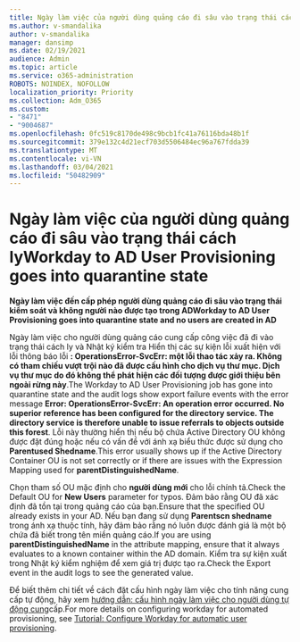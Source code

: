 ```yaml
---
title: Ngày làm việc của người dùng quảng cáo đi sâu vào trạng thái cách ly
ms.author: v-smandalika
author: v-smandalika
manager: dansimp
ms.date: 02/19/2021
audience: Admin
ms.topic: article
ms.service: o365-administration
ROBOTS: NOINDEX, NOFOLLOW
localization_priority: Priority
ms.collection: Adm_O365
ms.custom:
- "8471"
- "9004687"
ms.openlocfilehash: 0fc519c8170de498c9bcb1fc41a76116bda48b1f
ms.sourcegitcommit: 379e132c4d21ecf703d5506484ec96a767fdda39
ms.translationtype: MT
ms.contentlocale: vi-VN
ms.lasthandoff: 03/04/2021
ms.locfileid: "50482909"
---
```

# <a name="workday-to-ad-user-provisioning-goes-into-quarantine-state"></a><span data-ttu-id="62215-102">Ngày làm việc của người dùng quảng cáo đi sâu vào trạng thái cách ly</span><span class="sxs-lookup"><span data-stu-id="62215-102">Workday to AD User Provisioning goes into quarantine state</span></span>

<span data-ttu-id="62215-103">**Ngày làm việc đến cấp phép người dùng quảng cáo đi sâu vào trạng thái kiểm soát và không người nào được tạo trong AD**</span><span class="sxs-lookup"><span data-stu-id="62215-103">**Workday to AD User Provisioning goes into quarantine state and no users are created in AD**</span></span>

<span data-ttu-id="62215-104">Ngày làm việc cho người dùng quảng cáo cung cấp công việc đã đi vào trạng thái cách ly và Nhật ký kiểm tra Hiển thị các sự kiện lỗi xuất hiện với lỗi thông báo lỗi **: OperationsError-SvcErr: một lỗi thao tác xảy ra. Không có tham chiếu vượt trội nào đã được cấu hình cho dịch vụ thư mục. Dịch vụ thư mục do đó không thể phát hiện các đối tượng được giới thiệu bên ngoài rừng này**.</span><span class="sxs-lookup"><span data-stu-id="62215-104">The Workday to AD User Provisioning job has gone into quarantine state and the audit logs show export failure events with the error message **Error: OperationsError-SvcErr: An operation error occurred. No superior reference has been configured for the directory service. The directory service is therefore unable to issue referrals to objects outside this forest**.</span></span> <span data-ttu-id="62215-105">Lỗi này thường hiển thị nếu bộ chứa Active Directory OU không được đặt đúng hoặc nếu có vấn đề với ánh xạ biểu thức được sử dụng cho **Parentused Shedname**.</span><span class="sxs-lookup"><span data-stu-id="62215-105">This error usually shows up if the Active Directory Container OU is not set correctly or if there are issues with the Expression Mapping used for **parentDistinguishedName**.</span></span>

<span data-ttu-id="62215-106">Chọn tham số OU mặc định cho **người dùng mới** cho lỗi chính tả.</span><span class="sxs-lookup"><span data-stu-id="62215-106">Check the Default OU for **New Users** parameter for typos.</span></span> <span data-ttu-id="62215-107">Đảm bảo rằng OU đã xác định đã tồn tại trong quảng cáo của bạn.</span><span class="sxs-lookup"><span data-stu-id="62215-107">Ensure that the specified OU already exists in your AD.</span></span> <span data-ttu-id="62215-108">Nếu bạn đang sử dụng **Parentscn shedname** trong ánh xạ thuộc tính, hãy đảm bảo rằng nó luôn được đánh giá là một bộ chứa đã biết trong tên miền quảng cáo.</span><span class="sxs-lookup"><span data-stu-id="62215-108">If you are using **parentDistinguishedName** in the attribute mapping, ensure that it always evaluates to a known container within the AD domain.</span></span> <span data-ttu-id="62215-109">Kiểm tra sự kiện xuất trong Nhật ký kiểm nghiệm để xem giá trị được tạo ra.</span><span class="sxs-lookup"><span data-stu-id="62215-109">Check the Export event in the audit logs to see the generated value.</span></span>

<span data-ttu-id="62215-110">Để biết thêm chi tiết về cách đặt cấu hình ngày làm việc cho tính năng cung cấp tự động, hãy xem [hướng dẫn: cấu hình ngày làm việc cho người dùng tự động cung](https://docs.microsoft.com/azure/active-directory/saas-apps/workday-inbound-tutorial)cấp.</span><span class="sxs-lookup"><span data-stu-id="62215-110">For more details on configuring workday for automated provisioning, see [Tutorial: Configure Workday for automatic user provisioning](https://docs.microsoft.com/azure/active-directory/saas-apps/workday-inbound-tutorial).</span></span>

